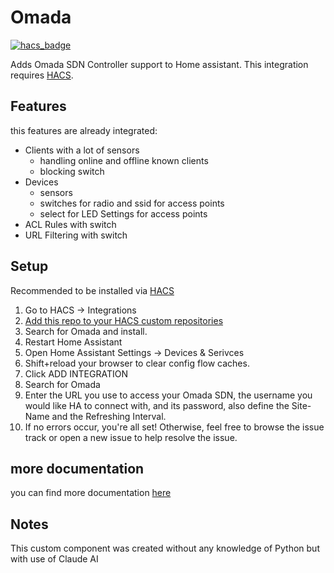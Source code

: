 # Omada

[![hacs_badge](https://img.shields.io/badge/HACS-Custom-41BDF5.svg)](https://github.com/hacs/integration)

Adds Omada SDN Controller support to Home assistant. This integration requires [HACS](https://hacs.xyz).

## Features

this features are already integrated:

- Clients with a lot of sensors
  - handling online and offline known clients
  - blocking switch
- Devices
  - sensors
  - switches for radio and ssid for access points
  - select for LED Settings for access points
- ACL Rules with switch
- URL Filtering with switch

## Setup

Recommended to be installed via [HACS](https://github.com/hacs/integration)

1. Go to HACS -> Integrations
2. [Add this repo to your HACS custom repositories](https://hacs.xyz/docs/faq/custom_repositories)
3. Search for Omada and install.
4. Restart Home Assistant
5. Open Home Assistant Settings -> Devices & Serivces
6. Shift+reload your browser to clear config flow caches.
7. Click ADD INTEGRATION
8. Search for Omada
9. Enter the URL you use to access your Omada SDN, the username you would like HA to connect with, and its password, also define the Site-Name and the Refreshing Interval.
10. If no errors occur, you're all set! Otherwise, feel free to browse the issue track or open a new issue to help resolve the issue.

## more documentation

you can find more documentation [here](doc/examples.md)

## Notes

This custom component was created without any knowledge of Python but with use of Claude AI
